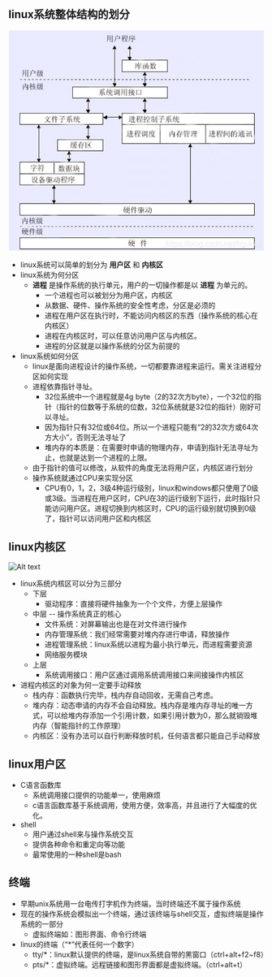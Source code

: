 ## linux系统整体结构的划分
![Alt text](image.png)
- linux系统可以简单的划分为 **用户区** 和 **内核区**
- linux系统为何分区
  - **进程** 是操作系统的执行单元，用户的一切操作都是以 **进程** 为单元的。
    - 一个进程也可以被划分为用户区，内核区
    - 从数据、硬件、操作系统的安全性考虑，分区是必须的
    - 进程在用户区在执行时，不能访问内核区的东西（操作系统的核心在内核区）
    - 进程在内核区时，可以任意访问用户区与内核区。
    - 进程的分区就是以操作系统的分区为前提的
- linux系统如何分区
  - linux是面向进程设计的操作系统，一切都要靠进程来运行。需关注进程分区如何实现
  - 进程依靠指针寻址。
    - 32位系统中一个进程就是4g byte（2的32次方byte），一个32位的指针（指针的位数等于系统的位数，32位系统就是32位的指针）刚好可以寻址。
    - 因为指针只有32位或64位。所以一个进程只能有“2的32次方或64次方大小”，否则无法寻址了
    - 堆内存的本质是：在需要时申请的物理内存，申请到指针无法寻址为止，也就是达到一个进程的上限。
  - 由于指针的值可以修改，从软件的角度无法将用户区，内核区进行划分
  - 操作系统就通过CPU来实现分区
    - CPU有0，1，2，3级4种运行级别，linux和windows都只使用了0级或3级。当进程在用户区时，CPU在3的运行级别下运行，此时指针只能访问用户区。进程切换到内核区时，CPU的运行级别就切换到0级了，指针可以访问用户区和内核区

## linux内核区
![Alt text](image-1.png)
- linux系统内核区可以分为三部分
  - 下层
    - 驱动程序：直接将硬件抽象为一个个文件，方便上层操作
  - 中层 -- 操作系统真正的核心
    - 文件系统：对屏幕输出也是在对文件进行操作
    - 内存管理系统：我们经常需要对堆内存进行申请，释放操作
    - 进程管理系统：linux系统以进程为最小执行单元，而进程需要资源
    - 网络服务模块
  - 上层
    - 系统调用接口：用户区通过调用系统调用接口来间接操作内核区
- 进程内核区的对象为何一定要手动释放
  - 栈内存：函数执行完毕，栈内存自动回收，无需自己考虑。
  - 堆内存：动态申请的内存不会自动释放。栈内存是堆内存寻址的唯一方式，可以给堆内存添加一个引用计数，如果引用计数为0，那么就销毁堆内存（智能指针的工作原理）
  - 内核区：没有办法可以自行判断释放时机，任何语言都只能自己手动释放

## linux用户区
- C语言函数库
  - 系统调用接口提供的功能单一，使用麻烦
  - c语言函数库基于系统调用，使用方便，效率高，并且进行了大幅度的优化。
- shell
  - 用户通过shell来与操作系统交互
  - 提供各种命令和重定向等功能
  - 最常使用的一种shell是bash

## 终端
- 早期unix系统用一台电传打字机作为终端，当时终端还不属于操作系统
- 现在的操作系统会模拟出一个终端，通过该终端与shell交互，虚拟终端是操作系统的一部分
  - 虚拟终端如：图形界面、命令行终端
- linux的终端（“*”代表任何一个数字）
  - tty/*：linux默认提供的终端，是linux系统自带的黑窗口（ctrl+alt+f2~f8）
  - pts/*：虚拟终端。远程链接和图形界面都是虚拟终端。（ctrl+alt+t）

